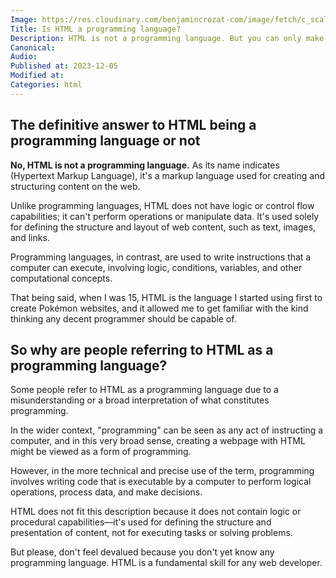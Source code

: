 ```yaml
---
Image: https://res.cloudinary.com/benjamincrozat-com/image/fetch/c_scale,f_webp,q_auto,w_1200/https://github.com/benjamincrozat/content/assets/3613731/249a4a7f-1fb8-48d6-8855-0734dc2b91ef
Title: Is HTML a programming language?
Description: HTML is not a programming language. But you can only make sense of this fact if you understand the logic behind it.
Canonical:
Audio:
Published at: 2023-12-05
Modified at:
Categories: html
---
```


## The definitive answer to HTML being a programming language or not

**No, HTML is not a programming language.** As its name indicates (Hypertext Markup Language), it's a markup language used for creating and structuring content on the web.

Unlike programming languages, HTML does not have logic or control flow capabilities; it can't perform operations or manipulate data. It's used solely for defining the structure and layout of web content, such as text, images, and links.

Programming languages, in contrast, are used to write instructions that a computer can execute, involving logic, conditions, variables, and other computational concepts.

That being said, when I was 15, HTML is the language I started using first to create Pokémon websites, and it allowed me to get familiar with the kind thinking any decent programmer should be capable of.

## So why are people referring to HTML as a programming language?

Some people refer to HTML as a programming language due to a misunderstanding or a broad interpretation of what constitutes programming.

In the wider context, "programming" can be seen as any act of instructing a computer, and in this very broad sense, creating a webpage with HTML might be viewed as a form of programming.

However, in the more technical and precise use of the term, programming involves writing code that is executable by a computer to perform logical operations, process data, and make decisions.

HTML does not fit this description because it does not contain logic or procedural capabilities—it's used for defining the structure and presentation of content, not for executing tasks or solving problems.

But please, don't feel devalued because you don't yet know any programming language. HTML is a fundamental skill for any web developer.
